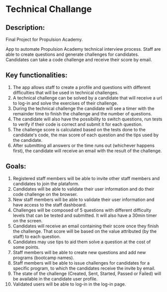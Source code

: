 # Technical Challange

## Description:

Final Project for Propulsion Academy.

App to automate Propulsion Academy technical interview process. Staff are able to create questions and generate challenges for candidates. Candidates can take a code challenge and receive their score by email.

## Key functionalities:

1. The app allows staff to create a profile and questions with different difficulties that will be used in technical challenges.
1. A technical challenge can be solved by a candidate that will receive a url to log-in and solve the exercises of their challenge.
1. During the technical challenge the candidate will see a timer with the remainder time to finish the challenge and the number of questions.
1. The candidate will also have the possibility to switch questions, run tests to verify if their code is correct and submit it for each question.
1. The challenge score is calculated based on the tests done to the candidate's code, the max score of each question and the tips used by the candidate. 
1. After submitting all answers or the time runs out (whichever happens first), the candidate will receive an email with the result of the challenge.


## Goals:

1. Registered staff members will be able to invite other staff members and candidates to join the plataform.
1. Candidates will be able to validate their user information and do their code challenge on the browser. 
1. New staff members will be able to validate their user information and have access to the staff dashboard.
1. Challenges will be composed of 5 questions with different difficulty levels that can be tested and submitted. It will also have a 30min timer on the screen.
1. Candidates will receive an email containing their score once they finish the challenge. That score will be based on the value attributed (by the staff) to each question.
1. Candidates may use tips to aid them solve a question at the cost of some points.
1. Staff members will be able to create new questions and add new programs (bootcamp names).
1. Staff members will be able to issue challenges for candidates for a specific program, to which the candidates receive the invite by email.
1. The state of the challenge (Created, Sent, Started, Passed or Failed) will be available in the candidate user profile.
1. Validated users will be able to log-in in the log-in page.
